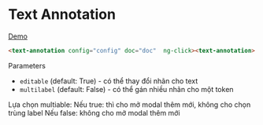 # Text Annotation

[Demo]()

```html
<text-annotation config="config" doc="doc"  ng-click><text-annotation>
```

Parameters

* `editable` (default: True) - có thể thay đổi nhãn cho text
* `multilabel` (default: False) - có thể gán nhiều nhãn cho một token

Lựa chọn multiable:
Nếu true: thì cho mở modal thêm mới, không cho chọn trùng label
Nếu false: không cho mở modal thêm mới